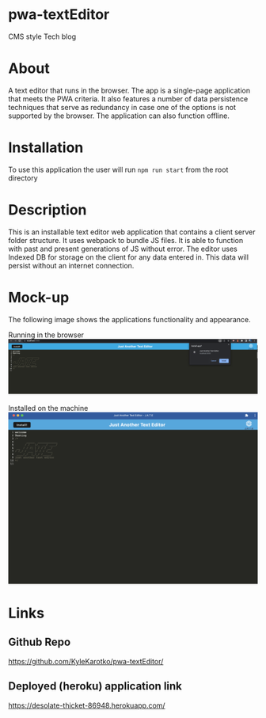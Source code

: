 # pwa-textEditor

CMS style Tech blog
# About
 A text editor that runs in the browser. The app is a single-page application that meets the PWA criteria. It also features a number of data persistence techniques that serve as redundancy in case one of the options is not supported by the browser. The application can also function offline.
# Installation
To use this application the user will run `npm run start` from the root directory



# Description
This is an installable text editor web application that contains a client server folder structure. It uses webpack to bundle JS files. It is able to function with past and present generations of JS without error. The editor uses Indexed DB for storage on the client for any data entered in. This data will persist without an internet connection.

# Mock-up
The following image shows the applications functionality and appearance.<br>

Running in the browser<br>
![Application example](./assets/images/JATE1.png)
<br>
<br>
Installed on the machine<br>
![Application example](./assets/images/JATE2.png)

# Links

## Github Repo
https://github.com/KyleKarotko/pwa-textEditor/
## Deployed (heroku) application link
https://desolate-thicket-86948.herokuapp.com/